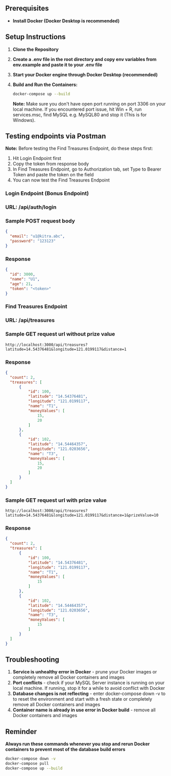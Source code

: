 ## Prerequisites

- **Install Docker (Docker Desktop is recommended)**

## Setup Instructions

1. **Clone the Repository**

2. **Create a .env file in the root directory and copy env variables from env.example and paste it to your .env file**

3. **Start your Docker engine through Docker Desktop (recommended)**

4. **Build and Run the Containers:**

   ```bash
   docker-compose up --build
   ```
   **Note:** Make sure you don't have open port running on port 3306 on your local machine. If you encountered port issue, hit Win + R, run services.msc, find MySQL<version> e.g. MySQL80 and stop it (This is for Windows).

## Testing endpoints via Postman

**Note:**
Before testing the Find Treasures Endpoint, do these steps first:

1. Hit Login Endpoint first
2. Copy the token from response body
3. In Find Treasures Endpoint, go to Authorization tab, set Type to Bearer Token and paste the token on the field
4. You can now test the Find Treasures Endpoint

### Login Endpoint (Bonus Endpoint)
### URL: /api/auth/login

### Sample POST request body

  ```json
  {
    "email": "u1@kitra.abc",
    "password": "123123"
  }
  ```
### Response

  ```json
  {
    "id": 3000,
    "name": "U1",
    "age": 21,
    "token": "<token>"
  }
 ```

### Find Treasures Endpoint
### URL: /api/treasures 

### Sample GET request url without prize value
  ```url
  http://localhost:3000/api/treasures?latitude=14.54376481&longitude=121.0199117&distance=1
  ```
### Response
  ```json
  {
    "count": 2,
    "treasures": [
        {
            "id": 100,
            "latitude": "14.54376481",
            "longitude": "121.0199117",
            "name": "T1",
            "moneyValues": [
                15,
                20
            ]
        },
        {
            "id": 102,
            "latitude": "14.54464357",
            "longitude": "121.0203656",
            "name": "T3",
            "moneyValues": [
                15,
                20
            ]
        }
    ]
}
```

### Sample GET request url with prize value
  ```url
  http://localhost:3000/api/treasures?latitude=14.54376481&longitude=121.0199117&distance=1&prizeValue=10
  ```
### Response
  ```json
  {
    "count": 2,
    "treasures": [
        {
            "id": 100,
            "latitude": "14.54376481",
            "longitude": "121.0199117",
            "name": "T1",
            "moneyValues": [
                15
            ]
        },
        {
            "id": 102,
            "latitude": "14.54464357",
            "longitude": "121.0203656",
            "name": "T3",
            "moneyValues": [
                15
            ]
        }
    ]
}
```

## Troubleshooting
1. **Service is unhealthy error in Docker** - prune your Docker images or completely remove all Docker containers and images
2. **Port conflicts** - check if your MySQL Server instance is running on your local machine. If running, stop it for a while to avoid conflict with Docker
3. **Database changes is not reflecting** - enter docker-compose down -v to to reset the environment and start with a fresh state or completely remove all Docker containers and images
4. **Container name is already in use error in Docker build** - remove all Docker containers and images

## Reminder
**Always run these commands whenever you stop and rerun Docker containers to prevent most of the database build errors**
```bash
docker-compose down -v
docker-compose pull
docker-compose up --build
```
